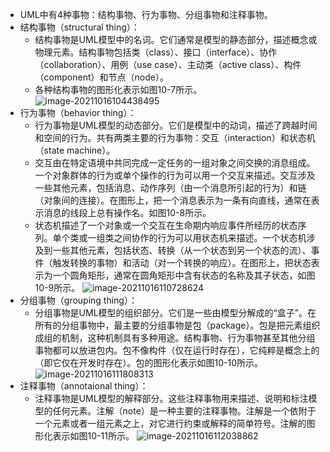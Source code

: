 - UML中有4种事物：结构事物、行为事物、分组事物和注释事物。
- 结构事物（structural thing）：
	- 结构事物是UML模型中的名词。它们通常是模型的静态部分，描述概念或物理元素。结构事物包括类（class）、接口（interface）、协作（collaboration）、用例（use case）、主动类（active class）、构件（component）和节点（node）。
	- 各种结构事物的图形化表示如图10-7所示。
	  ![image-20211016104438495](https://img.mhugh.net/typora/image-20211016104438495.png)
- 行为事物（behavior thing）：
	- 行为事物是UML模型的动态部分。它们是模型中的动词，描述了跨越时间和空间的行为。共有两类主要的行为事物：交互（interaction）和状态机（state machine）。
	- 交互由在特定语境中共同完成一定任务的一组对象之间交换的消息组成。一个对象群体的行为或单个操作的行为可以用一个交互来描述。交互涉及一些其他元素，包括消息、动作序列（由一个消息所引起的行为）和链（对象间的连接）。在图形上，把一个消息表示为一条有向直线，通常在表示消息的线段上总有操作名。如图10-8所示。
	- 状态机描述了一个对象或一个交互在生命期内响应事件所经历的状态序列。单个类或一组类之间协作的行为可以用状态机来描述。一个状态机涉及到一些其他元素，包括状态、转换（从一个状态到另一个状态的流）、事件（触发转换的事物）和活动（对一个转换的响应）。在图形上，把状态表示为一个圆角矩形，通常在圆角矩形中含有状态的名称及其子状态，如图10-9所示。
	  ![image-20211016110728624](https://img.mhugh.net/typora/image-20211016110728624.png)
- 分组事物（grouping thing）：
	- 分组事物是UML模型的组织部分。它们是一些由模型分解成的“盒子”。在所有的分组事物中，最主要的分组事物是包（package）。包是把元素组织成组的机制，这种机制具有多种用途。结构事物、行为事物甚至其他分组事物都可以放进包内。包不像构件（仅在运行时存在），它纯粹是概念上的（即它仅在开发时存在）。包的图形化表示如图10-10所示。
	  ![image-20211016111808313](https://img.mhugh.net/typora/image-20211016111808313.png)
- 注释事物（annotaional thing）：
	- 注释事物是UML模型的解释部分。这些注释事物用来描述、说明和标注模型的任何元素。注解（note）是一种主要的注释事物。注解是一个依附于一个元素或者一组元素之上，对它进行约束或解释的简单符号。注解的图形化表示如图10-11所示。
	  ![image-20211016112038862](https://img.mhugh.net/typora/image-20211016112038862.png)